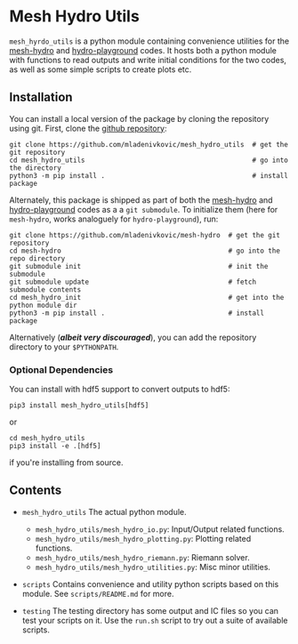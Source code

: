 # Mesh Hydro Utils

`mesh_hyrdo_utils` is a python module containing convenience utilities for the
[mesh-hydro](https://github.com/mladenivkovic/mesh-hydro) and
[hydro-playground](https://github.com/mladenivkovic/hydro-playground) codes. It
hosts both a python module with functions to read outputs and write initial
conditions for the two codes, as well as some simple scripts to create plots
etc.


## Installation

You can install a local version of the package by cloning the repository using
git. First, clone the 
[github repository](https://github.com/mladenivkovic/mesh_hydro_utils):

```
git clone https://github.com/mladenivkovic/mesh_hydro_utils  # get the git repository
cd mesh_hydro_utils                                          # go into the directory
python3 -m pip install .                                     # install package
```


Alternately, this package is shipped as part of both the
[mesh-hydro](https://github.com/mladenivkovic/mesh-hydro) and
[hydro-playground](https://github.com/mladenivkovic/hydro-playground) codes as a
a `git submodule`. To initialize them (here for `mesh-hydro`, works analoguely
for `hydro-playground`), run:


```
git clone https://github.com/mladenivkovic/mesh-hydro  # get the git repository
cd mesh-hydro                                          # go into the repo directory
git submodule init                                     # init the submodule 
git submodule update                                   # fetch submodule contents
cd mesh_hydro_init                                     # get into the python module dir
python3 -m pip install .                               # install package
```


Alternatively (***albeit very discouraged***), you can add the repository
directory to your `$PYTHONPATH`.




### Optional Dependencies


You can install with hdf5 support to convert outputs to hdf5:

```
pip3 install mesh_hydro_utils[hdf5]
```

or

```
cd mesh_hydro_utils
pip3 install -e .[hdf5]
```

if you're installing from source.






## Contents

- `mesh_hydro_utils`
  The actual python module.
  - `mesh_hydro_utils/mesh_hydro_io.py`: Input/Output related functions.
  - `mesh_hydro_utils/mesh_hydro_plotting.py`: Plotting related functions.
  - `mesh_hydro_utils/mesh_hydro_riemann.py`: Riemann solver.
  - `mesh_hydro_utils/mesh_hydro_utilities.py`: Misc minor utilities.

- `scripts`
  Contains convenience and utility python scripts based on this module.
  See `scripts/README.md` for more.

- `testing`
  The testing directory has some output and IC files so you can test your
  scripts on it. Use the `run.sh` script to try out a suite of available
  scripts.


